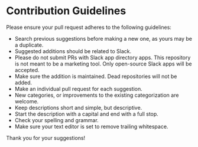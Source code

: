 # Contribution Guidelines

Please ensure your pull request adheres to the following guidelines:

- Search previous suggestions before making a new one, as yours may be a duplicate.
- Suggested additions should be related to Slack.
- Please do not submit PRs with Slack app directory apps. This repository is not meant to be a marketing tool. Only open-source Slack apps will be accepted.
- Make sure the addition is maintained. Dead repositories will not be added.
- Make an individual pull request for each suggestion.
- New categories, or improvements to the existing categorization are welcome.
- Keep descriptions short and simple, but descriptive.
- Start the description with a capital and end with a full stop.
- Check your spelling and grammar.
- Make sure your text editor is set to remove trailing whitespace.

Thank you for your suggestions!
